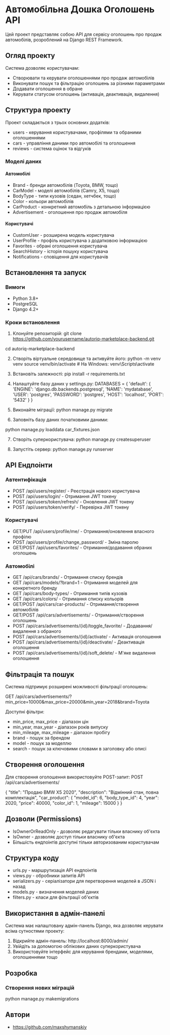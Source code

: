 # Автомобільна Дошка Оголошень API

Цей проект представляє собою API для сервісу оголошень про продаж автомобілів, розроблений на Django REST Framework.

## Огляд проекту

Система дозволяє користувачам:
- Створювати та керувати оголошеннями про продаж автомобілів
- Виконувати пошук та фільтрацію оголошень за різними параметрами
- Додавати оголошення в обране
- Керувати статусом оголошень (активація, деактивація, видалення)

## Структура проекту

Проект складається з трьох основних додатків:
- users - керування користувачами, профілями та обраними оголошеннями
- cars - управління даними про автомобілі та оголошення
- reviews - система оцінок та відгуків

### Моделі даних

#### Автомобілі
- Brand - бренди автомобілів (Toyota, BMW, тощо)
- CarModel - моделі автомобілів (Camry, X5, тощо)
- BodyType - типи кузовів (седан, хетчбек, тощо)
- Color - кольори автомобілів
- CarProduct - конкретний автомобіль з детальною інформацією
- Advertisement - оголошення про продаж автомобіля

#### Користувачі
- CustomUser - розширена модель користувача
- UserProfile - профіль користувача з додатковою інформацією
- Favorites - обрані оголошення користувача
- SearchHistory - історія пошуку користувача
- Notifications - сповіщення для користувачів

## Встановлення та запуск

### Вимоги
- Python 3.8+
- PostgreSQL
- Django 4.2+

### Кроки встановлення

1. Клонуйте репозиторій:
git clone https://github.com/yourusername/autoriq-marketplace-backend.git

cd autoriq-marketplace-backend

2. Створіть віртуальне середовище та активуйте його:
python -m venv venv
source venv/bin/activate  # На Windows: venv\Scripts\activate

3. Встановіть залежності:
pip install -r requirements.txt

4. Налаштуйте базу даних у settings.py:
DATABASES = {
    'default': {
        'ENGINE': 'django.db.backends.postgresql',
        'NAME': 'mydatabase',
        'USER': 'postgres',
        'PASSWORD': 'postgres',
        'HOST': 'localhost',
        'PORT': '5432'
    }
}

5. Виконайте міграції:
python manage.py migrate

6. Заповніть базу даних початковими даними:

python manage.py loaddata car_fixtures.json

7. Створіть суперкористувача:
python manage.py createsuperuser

8. Запустіть сервер:
python manage.py runserver

## API Ендпоінти

### Автентифікація

- POST /api/users/register/ - Реєстрація нового користувача
- POST /api/users/login/ - Отримання JWT токену
- POST /api/users/token/refresh/ - Оновлення JWT токену
- POST /api/users/token/verify/ - Перевірка JWT токену

### Користувачі

- GET/PUT /api/users/profile/me/ - Отримання/оновлення власного профілю
- POST /api/users/profile/change_password/ - Зміна паролю
- GET/POST /api/users/favorites/ - Отримання/додавання обраних оголошень

### Автомобілі

- GET /api/cars/brands/ - Отримання списку брендів
- GET /api/cars/models/?brand=1 - Отримання моделей для конкретного бренду
- GET /api/cars/body-types/ - Отримання типів кузовів
- GET /api/cars/colors/ - Отримання списку кольорів
- GET/POST /api/cars/car-products/ - Отримання/створення автомобілів
- GET/POST /api/cars/advertisements/ - Отримання/створення оголошень
- POST /api/cars/advertisements/{id}/toggle_favorite/ - Додавання/видалення з обраного
- POST /api/cars/advertisements/{id}/activate/ - Активація оголошення
- POST /api/cars/advertisements/{id}/deactivate/ - Деактивація оголошення
- POST /api/cars/advertisements/{id}/soft_delete/ - М'яке видалення оголошення

## Фільтрація та пошук

Система підтримує розширені можливості фільтрації оголошень:

GET /api/cars/advertisements/?min_price=10000&max_price=20000&min_year=2018&brand=Toyota

Доступні фільтри:
- min_price, max_price - діапазон цін
- min_year, max_year - діапазон років випуску
- min_mileage, max_mileage - діапазон пробігу
- brand - пошук за брендом
- model - пошук за моделлю
- search - пошук за ключовими словами в заголовку або описі

## Створення оголошення

Для створення оголошення використовуйте POST-запит:
POST /api/cars/advertisements/

{
  "title": "Продаю BMW X5 2020",
  "description": "Відмінний стан, повна комплектація",
  "car_product": {
    "model_id": 6,
    "body_type_id": 4,
    "year": 2020,
    "price": 40000,
    "color_id": 1,
    "mileage": 15000
  }
}

## Дозволи (Permissions)

- IsOwnerOrReadOnly - дозволяє редагувати тільки власнику об'єкта
- IsOwner - дозволяє доступ тільки власнику об'єкта
- Більшість ендпоінтів доступні тільки авторизованим користувачам

## Структура коду

- urls.py - маршрутизація API ендпоінтів
- views.py - обробники запитів API
- serializers.py - серіалізатори для перетворення моделей в JSON і назад
- models.py - визначення моделей даних
- filters.py - класи для фільтрації об'єктів

## Використання в адмін-панелі

Система має налаштовану адмін-панель Django, яка дозволяє керувати всіма сутностями проекту:

1. Відкрийте адмін-панель: http://localhost:8000/admin/
2. Увійдіть за допомогою облікових даних суперкористувача
3. Використовуйте інтерфейс для керування брендами, моделями, оголошеннями тощо

## Розробка

<!-- ### Запуск тестів
python manage.py test -->

### Створення нових міграцій
python manage.py makemigrations

## Автори

- https://github.com/maxshymanskiy 